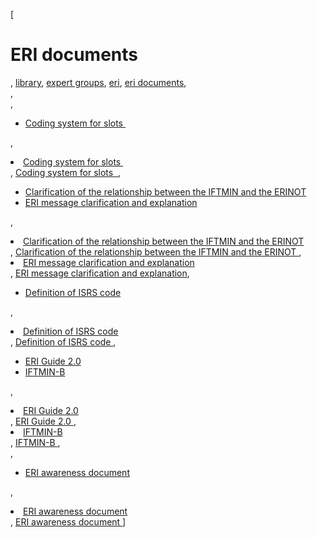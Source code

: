 [

# ERI documents

, <a href="http://www.ris.eu/library" style="text-transform:lowercase;">Library</a>, <a href="http://www.ris.eu/library/expert_groups" style="text-transform:lowercase;">Expert Groups</a>, <a href="http://www.ris.eu/library/expert_groups/eri" style="text-transform:lowercase;">ERI</a>, <a href="http://www.ris.eu/library/expert_groups/eri/eri_documents" style="text-transform:lowercase;">ERI documents</a>,   
,   
, 

*   [Coding system for slots&nbsp; ](http://www.ris.eu/docs/File/417/slots_3_2_english.pdf)

, <li><a href="http://www.ris.eu/docs/File/417/slots_3_2_english.pdf">Coding system for slots&nbsp; </a></li>, [Coding system for slots&nbsp; ](http://www.ris.eu/docs/File/417/slots_3_2_english.pdf), 

*   [Clarification of the relationship between the IFTMIN and the ERINOT ](http://www.ris.eu/docs/File/417/eri_clarification_of_the_relation_between_the_iftmin_and_the_erinot.pdf)
*   [ERI message clarification and explanation](http://www.ris.eu/docs/File/417/eri_message__clarification_and_explanation_eri.pdf)

, <li><a href="http://www.ris.eu/docs/File/417/eri_clarification_of_the_relation_between_the_iftmin_and_the_erinot.pdf">Clarification of the relationship between the IFTMIN and the ERINOT </a></li>, [Clarification of the relationship between the IFTMIN and the ERINOT ](http://www.ris.eu/docs/File/417/eri_clarification_of_the_relation_between_the_iftmin_and_the_erinot.pdf), <li><a href="http://www.ris.eu/docs/File/417/eri_message__clarification_and_explanation_eri.pdf">ERI message clarification and explanation</a></li>, [ERI message clarification and explanation](http://www.ris.eu/docs/File/417/eri_message__clarification_and_explanation_eri.pdf), 

*   [Definition of ISRS code ](http://www.ris.eu/docs/File/417/Definition_ISRS_code.pdf)

, <li><a href="http://www.ris.eu/docs/File/417/Definition_ISRS_code.pdf">Definition of ISRS code </a></li>, [Definition of ISRS code ](http://www.ris.eu/docs/File/417/Definition_ISRS_code.pdf), 

*   [ERI Guide 2.0 ](http://www.ris.eu/docs/File/417/eri_guide.zip)
*   [IFTMIN-B ](http://www.ris.eu/docs/File/417/iftminbicsmigbtb_final.pdf)

, <li><a href="http://www.ris.eu/docs/File/417/eri_guide.zip">ERI Guide 2.0 </a></li>, [ERI Guide 2.0 ](http://www.ris.eu/docs/File/417/eri_guide.zip), <li><a href="http://www.ris.eu/docs/File/417/iftminbicsmigbtb_final.pdf">IFTMIN-B </a></li>, [IFTMIN-B ](http://www.ris.eu/docs/File/417/iftminbicsmigbtb_final.pdf),   
, 

*   [ERI awareness document ](http://www.ris.eu/docs/File/417/eri_awareness_document.pdf)

, <li><a href="http://www.ris.eu/docs/File/417/eri_awareness_document.pdf">ERI awareness document </a></li>, [ERI awareness document ](http://www.ris.eu/docs/File/417/eri_awareness_document.pdf)]
